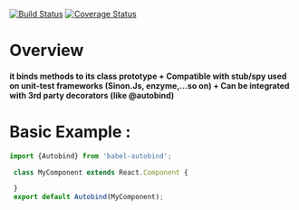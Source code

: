 [![Build Status](https://travis-ci.org/abdennour/babel-autobind.svg?branch=master)](https://travis-ci.org/abdennour/babel-autobind)
[![Coverage Status](https://coveralls.io/repos/github/abdennour/babel-autobind/badge.svg?branch=master)](https://coveralls.io/github/abdennour/babel-autobind?branch=master)

# Overview

#### it binds methods  to its class prototype + Compatible with stub/spy used on unit-test frameworks (Sinon.Js, enzyme,...so on) + Can be integrated with 3rd party decorators (like @autobind)


# Basic Example :

```js
import {Autobind} from 'babel-autobind';

 class MyComponent extends React.Component {

 }
 export default Autobind(MyComponent);
```
